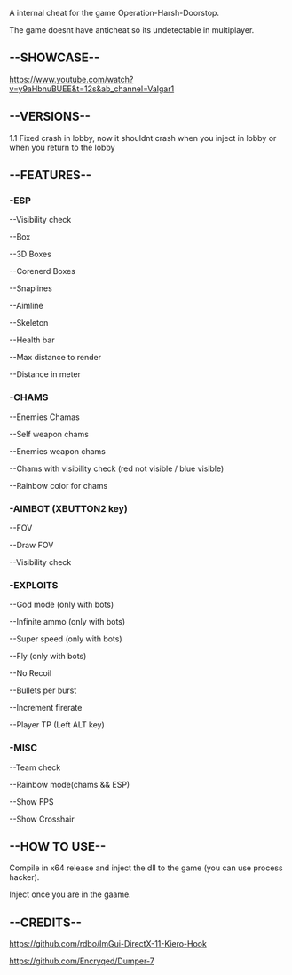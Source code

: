 A internal cheat for the game Operation-Harsh-Doorstop.

The game doesnt have anticheat so its undetectable in multiplayer.

## --SHOWCASE--
https://www.youtube.com/watch?v=y9aHbnuBUEE&t=12s&ab_channel=Valgar1

## --VERSIONS--

1.1 Fixed crash in lobby, now it shouldnt crash when you inject in lobby or when you return to the lobby

## --FEATURES--

### -ESP

--Visibility check

--Box

--3D Boxes

--Corenerd Boxes

--Snaplines

--Aimline

--Skeleton

--Health bar

--Max distance to render

--Distance in meter

### -CHAMS

--Enemies Chamas

--Self weapon chams

--Enemies weapon chams

--Chams with visibility check (red not visible / blue visible)

--Rainbow color for chams

### -AIMBOT (XBUTTON2 key)

--FOV

--Draw FOV

--Visibility check

### -EXPLOITS

--God mode (only with bots)

--Infinite ammo (only with bots)

--Super speed (only with bots)

--Fly (only with bots)

--No Recoil

--Bullets per burst

--Increment firerate

--Player TP (Left ALT key)

### -MISC

--Team check

--Rainbow mode(chams && ESP)

--Show FPS

--Show Crosshair

## --HOW TO USE--

Compile in x64 release and inject the dll to the game (you can use process hacker).

Inject once you are in the gaame.

## --CREDITS--

https://github.com/rdbo/ImGui-DirectX-11-Kiero-Hook

https://github.com/Encryqed/Dumper-7
